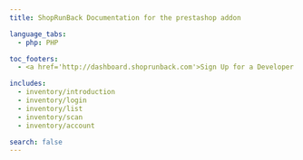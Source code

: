 ```yaml
---
title: ShopRunBack Documentation for the prestashop addon

language_tabs:
  - php: PHP

toc_footers:
  - <a href='http://dashboard.shoprunback.com'>Sign Up for a Developer Key</a>

includes:
  - inventory/introduction
  - inventory/login
  - inventory/list
  - inventory/scan
  - inventory/account

search: false
---
```



